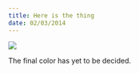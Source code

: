 ```yaml
---
title: Here is the thing
date: 02/03/2014
---
```


![](../images/SubNew.jpg)

The final color has yet to be decided.

